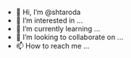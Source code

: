 - 👋 Hi, I’m @shtaroda
- 👀 I’m interested in ...
- 🌱 I’m currently learning ...
- 💞️ I’m looking to collaborate on ...
- 📫 How to reach me ...

<!---
shtaroda/shtaroda is a ✨ special ✨ repository because its `README.md` (this file) appears on your GitHub profile.
You can click the Preview link to take a look at your changes.
--->
